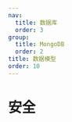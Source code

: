 ```yaml
---
nav:
  title: 数据库
  order: 3
group:
  title: MongoDB
  order: 2
title: 数据模型
order: 10
---
```


# 安全

